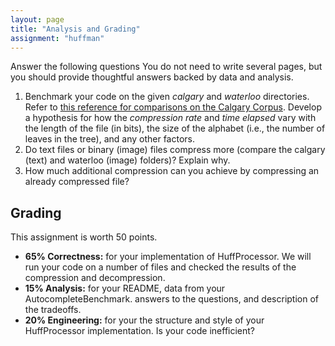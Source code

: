 ```yaml
---
layout: page
title: "Analysis and Grading"
assignment: "huffman"
---
```


Answer the following questions  You do not need to write several pages, but
you should provide thoughtful answers backed by data and analysis.

1. Benchmark your code on the given *calgary* and *waterloo*
directories. Refer to  [this reference for comparisons on the Calgary Corpus](http://www.data-compression.info/Comparisons/index.html). Develop a
hypothesis for how the *compression rate* and *time elapsed* vary with the
length of the file (in bits), the size of the alphabet (i.e., the number of
leaves in the tree), and any other factors. 
2. Do text files or binary (image) files compress more (compare the calgary (text) and waterloo (image) folders)?  Explain why.
3. How much additional compression can you achieve by compressing an already compressed file?

## Grading
This assignment is worth 50 points. 

- **65% Correctness:** for your implementation of
HuffProcessor. We will run your code on a number of files and
checked the results of the compression and decompression.
- **15% Analysis:** for your README, data from
your  AutocompleteBenchmark. answers to the
questions,  and description of the tradeoffs.
- **20% Engineering:** for your the structure and style of
your HuffProcessor implementation. Is your code inefficient?

